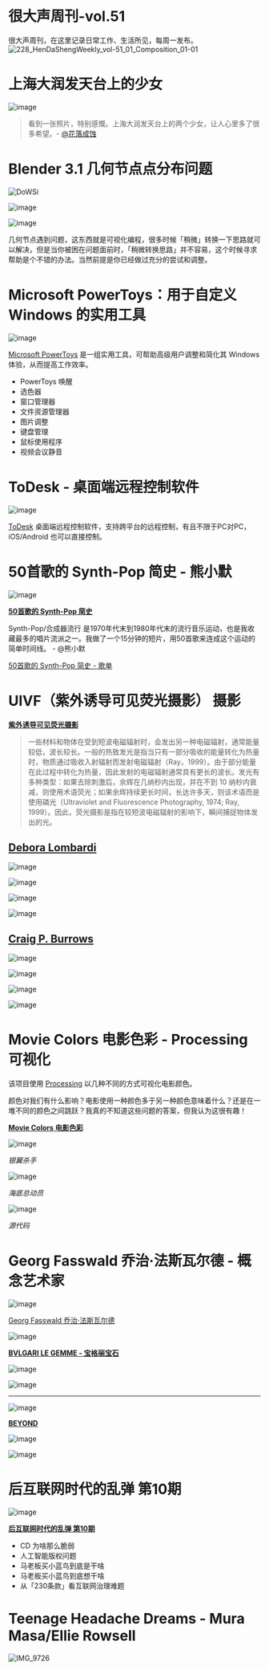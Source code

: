 # 很大声周刊-vol.51
很大声周刊，在这里记录日常工作、生活所见，每周一发布。
![228_HenDaShengWeekly_vol-51_01_Composition_01-01](https://user-images.githubusercontent.com/20842136/166153890-73ca725c-f184-41d1-8840-24cddd0ff719.png)

# 上海大润发天台上的少女
![image](https://user-images.githubusercontent.com/20842136/166147119-35f28953-f46a-4605-8ce6-0313e48ceb62.png)

> 看到一张照片，特别感慨。上海大润发天台上的两个少女，让人心里多了很多希望。- [@花落成蚀](https://weibo.com/1353509550/LqRAJf4Gx)

# Blender 3.1 几何节点点分布问题
![DoWSi](https://user-images.githubusercontent.com/20842136/166147230-a5509011-060e-4290-8f97-5f187ee129cc.gif)

![image](https://user-images.githubusercontent.com/20842136/166147236-afe251b5-3ab1-43f2-a033-7c40ad984e4f.png)

![image](https://user-images.githubusercontent.com/20842136/166152820-b857fb16-fe29-4b17-8d33-7f008ef838b8.png)

几何节点遇到问题，这东西就是可视化编程，很多时候「稍微」转换一下思路就可以解决，但是当你被困在问题面前时，「稍微转换思路」并不容易，这个时候寻求帮助是个不错的办法。当然前提是你已经做过充分的尝试和调整。

# Microsoft PowerToys：用于自定义 Windows 的实用工具
![image](https://user-images.githubusercontent.com/20842136/166147406-e8a16159-8a55-4919-9723-39a05b191323.png)

[Microsoft PowerToys](https://docs.microsoft.com/en-us/windows/powertoys/) 是一组实用工具，可帮助高级用户调整和简化其 Windows 体验，从而提高工作效率。

- PowerToys 唤醒
- 选色器
- 窗口管理器
- 文件资源管理器
- 图片调整
- 键盘管理
- 鼠标使用程序
- 视频会议静音

# ToDesk - 桌面端远程控制软件
![image](https://user-images.githubusercontent.com/20842136/166147479-0f54d757-1b43-43b1-abd0-df2e3ee4acc2.png)

[ToDesk](https://www.todesk.com/) 桌面端远程控制软件，支持跨平台的远程控制，有且不限于PC对PC，iOS/Android 也可以直接控制。

# 50首歌的 Synth-Pop 简史 - 熊小默
![image](https://user-images.githubusercontent.com/20842136/166147665-d344b904-2563-4ce2-b0a3-e27c2ac31449.png)

**[50首歌的 Synth-Pop 简史](https://weibo.com/1677659222/LqT6BBKGs)**

Synth-Pop/合成器流行 是1970年代末到1980年代末的流行音乐运动，也是我收藏最多的唱片流派之一。我做了一个15分钟的短片，用50首歌来连成这个运动的简单时间线。 - @熊小默

[50首歌的 Synth-Pop 简史 - 歌单](https://music.163.com/#/playlist?id=7408549680)

# UIVF（紫外诱导可见荧光摄影） 摄影
**[紫外诱导可见荧光摄影](https://www.holovachov.com/fluorescence)**

> 一些材料和物体在受到短波电磁辐射时，会发出另一种电磁辐射，通常能量较低，波长较长。一般的热致发光是指当只有一部分吸收的能量转化为热量时，物质通过吸收入射辐射而发射电磁辐射（Ray，1999）。由于部分能量在此过程中转化为热量，因此发射的电磁辐射通常具有更长的波长。发光有多种类型：如果去除刺激后，余辉在几​​纳秒内出现，并在不到 10 纳秒内衰减，则使用术语荧光；如果余辉持续更长时间，长达许多天，则该术语而是使用磷光（Ultraviolet and Fluorescence Photography, 1974; Ray, 1999）。因此，荧光摄影是指在较短波电磁辐射的影响下，瞬间捕捉物体发出的光。

## [Debora Lombardi](https://www.bibadesign.it/debora-lombardi-sony-awards/)
![image](https://user-images.githubusercontent.com/20842136/166147895-ff1d6435-7087-4609-9f03-4c38ae92ac26.png)

![image](https://user-images.githubusercontent.com/20842136/166147912-16bec19e-b1e2-46f3-8cec-7ac1bd8c3281.png)

![image](https://user-images.githubusercontent.com/20842136/166147916-d57830c7-1b9f-4414-b3c2-dea03820e580.png)

![image](https://user-images.githubusercontent.com/20842136/166147923-7c8bdd8c-21fc-4882-afa1-1c7f7ed52386.png)

## [Craig P. Burrows](https://www.cpburrows.com/)
![image](https://user-images.githubusercontent.com/20842136/166147997-8dcff7a9-4437-4281-8cba-581f4ca40538.png)

![image](https://user-images.githubusercontent.com/20842136/166148156-5eb1b3f3-a0a5-4073-a9a8-2f34895b4713.png)

![image](https://user-images.githubusercontent.com/20842136/166148169-baa0fb09-d9b8-4663-ad27-4acd0a85ed92.png)

![image](https://user-images.githubusercontent.com/20842136/166148180-2e096713-e925-4a94-936e-3adb97b08482.png)

# Movie Colors 电影色彩 - Processing 可视化
该项目使用 [Processing](https://processing.org/) 以几种不同的方式可视化电影颜色。

颜色对我们有什么影响？电影使用一种颜色多于另一种颜色意味着什么？还是在一堆不同的颜色之间跳跃？我真的不知道这些问题的答案，但我认为这很有趣！

**[Movie Colors 电影色彩](https://happycoding.io/gallery/movie-colors/index)**

![image](https://user-images.githubusercontent.com/20842136/166155886-cb44e0fd-dcd4-455c-9e08-35f8f922ee04.png)

*银翼杀手*

![image](https://user-images.githubusercontent.com/20842136/166155995-99ec6d4c-5dcf-4b40-a3f4-8e1bccf849c0.png)

*海底总动员*

![image](https://user-images.githubusercontent.com/20842136/166156039-eec36db4-f1aa-4732-9e9a-cc595fca73e5.png)

*源代码*

# Georg Fasswald 乔治·法斯瓦尔德 - 概念艺术家
![image](https://user-images.githubusercontent.com/20842136/166148637-6f7f3984-132b-4a0a-befe-fd4f7fa3e08f.png)

[Georg Fasswald 乔治·法斯瓦尔德](https://georgfasswald.com/)

![image](https://user-images.githubusercontent.com/20842136/166148766-92a8d0ad-2a65-4949-a485-ec506aca971e.png)

**[BVLGARI LE GEMME - 宝格丽宝石](https://vimeo.com/700087125)**

![image](https://user-images.githubusercontent.com/20842136/166148904-bf149698-efab-410a-993a-9b8507030e54.png)

![image](https://user-images.githubusercontent.com/20842136/166148926-554400f0-8929-4540-a49c-7166f844c2e2.png)

---
![image](https://user-images.githubusercontent.com/20842136/166148977-efee5b86-4974-4602-a3dd-5fb71c3fe529.png)

**[BEYOND](https://vimeo.com/227771519)**

![image](https://user-images.githubusercontent.com/20842136/166148996-384b2959-b577-4c31-8df0-9c5d3d75175c.png)

![image](https://user-images.githubusercontent.com/20842136/166149022-ea413744-5afd-4638-8340-78e27889c9e1.png)

# 后互联网时代的乱弹 第10期
![image](https://user-images.githubusercontent.com/20842136/166155654-7d8d4adf-75f3-4044-938a-333ad6553968.png)

**[后互联网时代的乱弹 第10期](https://www.bilibili.com/video/BV1vF411T7dc?spm_id_from=444.41.list.card_archive.click)**
- CD 为啥那么脆弱
- 人工智能版权问题
- 马老板买小蓝鸟到底是干啥
- 马老板买小蓝鸟到底想干啥
- 从「230条款」看互联网治理难题

# Teenage Headache Dreams - Mura Masa/Ellie Rowsell
![IMG_9726](https://user-images.githubusercontent.com/20842136/166149191-5cb15d16-6d38-4e58-bc9a-ebb1bd732558.JPG)


